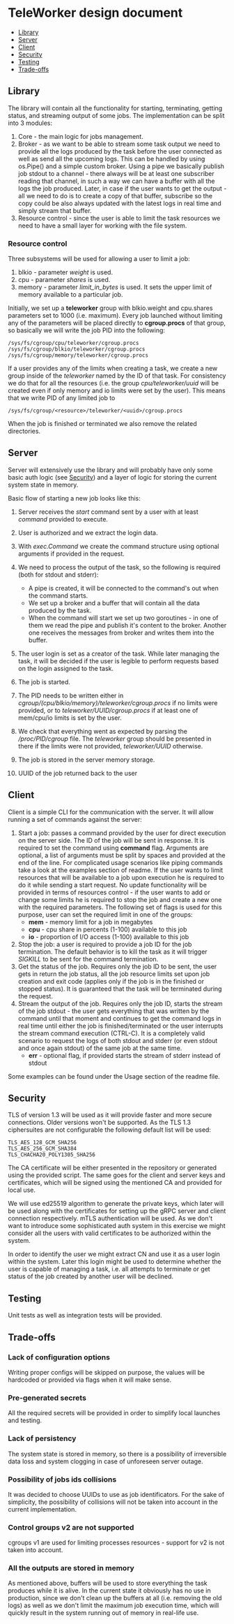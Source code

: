 # TeleWorker design document #

- [Library](#library)
- [Server](#server)
- [Client](#client)
- [Security](#security)
- [Testing](#testing)
- [Trade-offs](#trade-offs)

## Library

The library will contain all the functionality for starting, terminating, getting status, and streaming output of some jobs. The implementation can be split into 3 modules:

1. Core - the main logic for jobs management.
1. Broker - as we want to be able to stream some task output we need to provide all the logs produced by the task before the user connected as well as send all the upcoming logs.
This can be handled by using os.Pipe() and a simple custom broker. Using a pipe we basically publish job stdout to a channel - there always will be at least one subscriber reading that channel, in such a way we can have a buffer with all the logs the job produced.
Later, in case if the user wants to get the output - all we need to do is to create a copy of that buffer, subscribe so the copy could be also always updated with the latest logs in real time and simply stream that buffer.   
1. Resource control - since the user is able to limit the task resources we need to have a small layer for working with the file system.  

### Resource control
Three subsystems will be used for allowing a user to limit a job:
1.  blkio - parameter _weight_ is used.
1.  cpu - parameter _shares_ is used. 
1. memory - parameter _limit_in_bytes_ is used. It sets the upper limit of memory available to a particular job. 

Initially, we set up a **teleworker** group with blkio.weight and cpu.shares parameters set to 1000 (i.e. maximum).
Every job launched without limiting any of the parameters will be placed directly to **cgroup.procs** of that group, so basically we will write the job PID into the following:
```
/sys/fs/cgroup/cpu/teleworker/cgroup.procs
/sys/fs/cgroup/blkio/teleworker/cgroup.procs
/sys/fs/cgroup/memory/teleworker/cgroup.procs
```
If a user provides any of the limits when creating a task, we create a new group inside of the _teleworker_ named by the ID of that task. For consistency we do that for all the resources (i.e. the group _cpu/teleworker/uuid_ will be created even if only memory and io limits were set by the user). This means that we write PID of any limited job to
```
/sys/fs/cgroup/<resource>/teleworker/<uuid>/cgroup.procs
```

When the job is finished or terminated we also remove the related directories.


## Server

Server will extensively use the library and will probably have only some basic auth logic (see [Security](#security)) and a layer of logic for storing the current system state in memory.

Basic flow of starting a new job looks like this:

1. Server receives the _start_ command sent by a user with at least _command_ provided to execute.
1. User is authorized and we extract the login data.
1. With _exec.Command_ we create the command structure using optional arguments if provided in the request.
1. We need to process the output of the task, so the following is required (both for stdout and stderr):

    * A pipe is created, it will be connected to the command's out when the command starts.
    * We set up a broker and a buffer that will contain all the data produced by the task.
    * When the command will start we set up two goroutines - in one of them we read the pipe and publish it's content to the broker. Another one receives the messages from broker and writes them into the buffer.

1. The user login is set as a creator of the task. While later managing the task, it will be decided if the user is legible to perform requests based on the login assigned to the task.
1. The job is started.
1. The PID needs to be written either in _cgroup/(cpu/blkio/memory)/teleworker/cgroup.procs_ if no limits were provided, or to _teleworker/UUID/cgroup.procs_ if at least one of mem/cpu/io limits is set by the user.
1. We check that everything went as expected by parsing the _/proc/PID/cgroup_ file. The _teleworker_ group should be presented in there if the limits were not provided, _teleworker/UUID_ otherwise.
1. The job is stored in the server memory storage.
1. UUID of the job returned back to the user

## Client

Client is a simple CLI for the communication with the server. It will allow running a set of commands against the server:

1. Start a job: passes a command provided by the user for direct execution on the server side. The ID of the job will be sent in response.
It is required to set the command using **command** flag.
Arguments are optional, a list of arguments must be split by spaces and provided at the end of the line. For complicated usage scenarios like piping commands take a look at the examples section of readme.
If the user wants to limit resources that will be available to a job upon execution he is required to do it while sending a start request.
No update functionality will be provided in terms of resources control - if the user wants to add or change some limits he is required to stop the job and create a new one with the required parameters.
The following set of flags is used for this purpose, user can set the required limit in one of the groups:
    * **mem** - memory limit for a job in megabytes
    * **cpu** - cpu share in percents (1-100) available to this job
    * **io** - proportion of I/O access (1-100) available to this job
1. Stop the job: a user is required to provide a job ID for the job termination. The default behavior is to kill the task as it will trigger _SIGKILL_ to be sent for the command termination.
1. Get the status of the job. Requires only the job ID to be sent, the user gets in return the job status, all the job resource limits set upon job creation and exit code (applies only if the job is in the finished or stopped status).
It is guaranteed that the task will be terminated during the request.
1. Stream the output of the job. Requires only the job ID, starts the stream of the job stdout - the user gets everything that was written by the command until that moment and continues to get the command logs in real time until either the job is finished/terminated or the user interrupts the stream command execution (CTRL-C).
It is a completely valid scenario to request the logs of both stdout and stderr (or even stdout and once again stdout) of the same job at the same time. 
    * **err** - optional flag, if provided starts the stream of stderr instead of stdout

Some examples can be found under the Usage section of the readme file.


## Security

TLS of version 1.3 will be used as it will provide faster and more secure connections. Older versions won't be supported. 
As the TLS 1.3 ciphersuites are not configurable the following default list will be used:
```
TLS_AES_128_GCM_SHA256
TLS_AES_256_GCM_SHA384
TLS_CHACHA20_POLY1305_SHA256
```
The CA certificate will be either presented in the repository or generated using the provided script.
The same goes for the client and server keys and certificates, which will be signed using the mentioned CA and provided for local use.

We will use ed25519 algorithm to generate the private keys, which later will be used along with the certificates for setting up the gRPC server and client connection respectively.
mTLS authentication will be used. As we don't want to introduce some sophisticated auth system in this exercise we might consider all the users with valid certificates to be authorized within the system. 

In order to identify the user we might extract CN and use it as a user login within the system. Later this login might be used to determine whether the user is capable of managing a task, i.e. all attempts to terminate or get status of the job created by another user will be declined.  

## Testing

Unit tests as well as integration tests will be provided.

## Trade-offs

### Lack of configuration options
Writing proper configs will be skipped on purpose, the values will be hardcoded or provided via flags when it will make sense.

### Pre-generated secrets
All the required secrets will be provided in order to simplify local launches and testing. 

### Lack of persistency
The system state is stored in memory, so there is a possibility of irreversible data loss and system clogging in case of unforeseen server outage.

### Possibility of jobs ids collisions
It was decided to choose UUIDs to use as job identificators. For the sake of simplicity, the possibility of collisions will not be taken into account in the current implementation.

### Control groups v2 are not supported
cgroups v1 are used for limiting processes resources - support for v2 is not taken into account.

### All the outputs are stored in memory
As mentioned above, buffers will be used to store everything the task produces while it is alive.
In the current state it obviously has no use in production, since we don't clean up the buffers at all (i.e. removing the old logs) as well as we don't limit the maximum job execution time, which will quickly result in the system running out of memory in real-life use. 